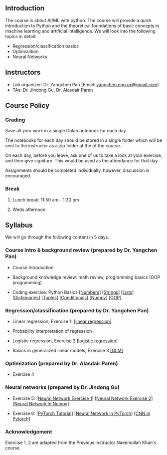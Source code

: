 ## Introduction

The course is about AI/ML with python. The course will provide a quick introduction to Python and the theoretical foundations 
of basic concepts in machine learning and artificial intelligence. We will look into the following topics in detail: 

 - Regression/classification basics
 - Optimization
 - Neural Networks
                
## Instructors

- Lab organizer: Dr. Yangchen Pan (Email: yangchen.eng.ox@gmail.com)
- TAs: Dr. Jindong Gu, Dr. Alasdair Paren

## Course Policy

### Grading

Save all your work in a single Colab notebook for each day.

The notebooks for each day should be stored in a single folder which will be sent to the instructor as a zip folder at the of the course.

On each day, before you leave, ask one of us to take a look at your exercise, and then give signiture. This would be used as the attendance for that day.

Assignments should be completed individually, however, discussion is encouraged.

### Break

1. Lunch break: 11:50 am - 1:30 pm

2. Weds afternoon

## Syllabus

We will go through the following content in 5 days. 

### Course Intro & background review (prepared by Dr. Yangchen Pan)

- Course Introduction

- Background knowledge review: math review, programming basics (OOP programming)

- Coding exercise: Python Basics [[Numbers]](https://colab.research.google.com/drive/1_C-j_Ko4k4dd0JvXD-zIzJ3u_v4FX_Go?usp=sharing) [[Strings]](https://colab.research.google.com/drive/1Lxvgm_z3vFn7D0NTtX6fLJlRAbrm8IB8?usp=sharing) [[Lists]](https://colab.research.google.com/drive/153D37bBxnJhfxBh0T4yvemJcaDswbMey?usp=sharing)  [[Dictionaries]](https://colab.research.google.com/drive/18gJX55cKwZge3o5CyRjVuZ4jXCl9-RrO?usp=sharing)  [[Tuples]](https://colab.research.google.com/drive/1KQO0S9Y0Z8v_hDymqpRrpKRugyB2apOb?usp=sharing)  [[Conditionals]](https://colab.research.google.com/drive/1XCPvBY14y7wsdAG0yUDtkcPrVPDT9bcL?usp=sharing)  [[Numpy]](https://colab.research.google.com/drive/1CC4teplphG5o3GLbbx_6QJXMPDYZXZ9o?usp=sharing)  [[OOP]](https://colab.research.google.com/drive/1q99aO6dOzxD5Roqmb38MGOO37Jc4_MUO?usp=sharing)

### Regression/classification (prepared by Dr. Yangchen Pan)

- Linear regression, Exercise 1: [[linear regression]](https://drive.google.com/file/d/1Ru7fhHhV5uXO3bxAlgaaUTKrZNyW4Cyu/view?usp=drive_link)

- Probability interpretation of regression

- Logistic regression, Exercise 2 [[logistic regression]](https://drive.google.com/file/d/1OU3Hp0E685G3odp6-8H0Llmn9z-0Osaa/view?usp=drive_link)

- Basics in generalized linear models, Exercise 3 [[GLM]](https://drive.google.com/file/d/1c5yNViFsjBAgb1oz-NU4o6-dL3dTdQY-/view?usp=drive_link)

### Optimization (prepared by Dr. Alasdair Paren)

- Exercise 4

### Neural networks (prepared by Dr. Jindong Gu)

- Exercise 5: [[Neural Network Exercise 1]](https://colab.research.google.com/drive/1vpFJZp400wOtp0dCswn8n1uVJfM3yJdS?usp=sharing) [[Neural Network Exercise 2]](https://colab.research.google.com/drive/1OIoyrzV0j67QIyaMMBNUgWDQdC-zMc8l?usp=sharing) [[Neural Network in Numpy]](https://colab.research.google.com/drive/1R5gxgo-A6YJhgXxGQf5eLriPG2N8sTcO?usp=sharing)

- Exercise 6: [[PyTorch Tutorial]](https://colab.research.google.com/drive/1NcUdNrq0Gt3hgCssEsykgmtj8wkmGErT?usp=sharing) [[Neural Network in PyTorch]](https://colab.research.google.com/drive/1NcUdNrq0Gt3hgCssEsykgmtj8wkmGErT?usp=sharing) [[CNN in Pytorch]](https://colab.research.google.com/drive/1-rnoqtwMkOSzieo-O3vfYpRI-AG7eAf2?usp=sharing)

### Acknowledgement

Exercise 1, 2 are adapted from the Previous instructor Naeemullah Khan's course.
